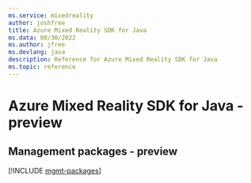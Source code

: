 ```yaml
---
ms.service: mixedreality
author: joshfree
title: Azure Mixed Reality SDK for Java
ms.data: 08/30/2022
ms.author: jfree
ms.devlang: java
description: Reference for Azure Mixed Reality SDK for Java
ms.topic: reference
---
```

# Azure Mixed Reality SDK for Java - preview

## Management packages - preview
[!INCLUDE [mgmt-packages](mixed-reality-mgmt-index.md)]
